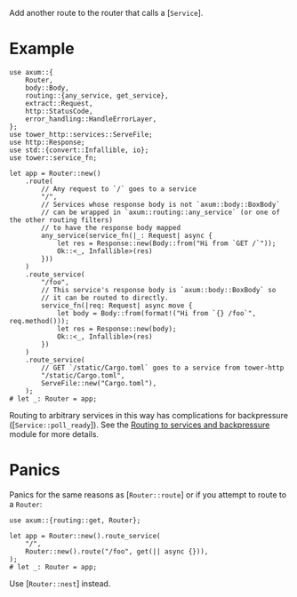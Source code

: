 Add another route to the router that calls a [`Service`].

# Example

```rust,no_run
use axum::{
    Router,
    body::Body,
    routing::{any_service, get_service},
    extract::Request,
    http::StatusCode,
    error_handling::HandleErrorLayer,
};
use tower_http::services::ServeFile;
use http::Response;
use std::{convert::Infallible, io};
use tower::service_fn;

let app = Router::new()
    .route(
        // Any request to `/` goes to a service
        "/",
        // Services whose response body is not `axum::body::BoxBody`
        // can be wrapped in `axum::routing::any_service` (or one of the other routing filters)
        // to have the response body mapped
        any_service(service_fn(|_: Request| async {
            let res = Response::new(Body::from("Hi from `GET /`"));
            Ok::<_, Infallible>(res)
        }))
    )
    .route_service(
        "/foo",
        // This service's response body is `axum::body::BoxBody` so
        // it can be routed to directly.
        service_fn(|req: Request| async move {
            let body = Body::from(format!("Hi from `{} /foo`", req.method()));
            let res = Response::new(body);
            Ok::<_, Infallible>(res)
        })
    )
    .route_service(
        // GET `/static/Cargo.toml` goes to a service from tower-http
        "/static/Cargo.toml",
        ServeFile::new("Cargo.toml"),
    );
# let _: Router = app;
```

Routing to arbitrary services in this way has complications for backpressure
([`Service::poll_ready`]). See the [Routing to services and backpressure] module
for more details.

# Panics

Panics for the same reasons as [`Router::route`] or if you attempt to route to a
`Router`:

```rust,should_panic
use axum::{routing::get, Router};

let app = Router::new().route_service(
    "/",
    Router::new().route("/foo", get(|| async {})),
);
# let _: Router = app;
```

Use [`Router::nest`] instead.

[Routing to services and backpressure]: middleware/index.html#routing-to-servicesmiddleware-and-backpressure
